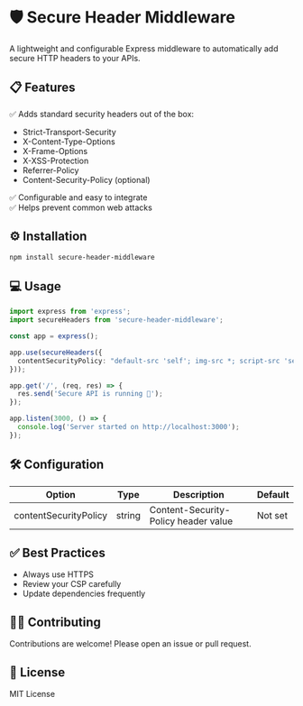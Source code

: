 # 🛡️ Secure Header Middleware

A lightweight and configurable Express middleware to automatically add secure HTTP headers to your APIs.

## 📋 Features

✅ Adds standard security headers out of the box:

- Strict-Transport-Security
- X-Content-Type-Options
- X-Frame-Options
- X-XSS-Protection
- Referrer-Policy
- Content-Security-Policy (optional)

✅ Configurable and easy to integrate  
✅ Helps prevent common web attacks

## ⚙️ Installation

```bash
npm install secure-header-middleware
```

## 💻 Usage

```ts
import express from 'express';
import secureHeaders from 'secure-header-middleware';

const app = express();

app.use(secureHeaders({
  contentSecurityPolicy: "default-src 'self'; img-src *; script-src 'self'"
}));

app.get('/', (req, res) => {
  res.send('Secure API is running 🚀');
});

app.listen(3000, () => {
  console.log('Server started on http://localhost:3000');
});
```

## 🛠️ Configuration

| Option                 | Type   | Description                           | Default    |
|-------------------------|---------|---------------------------------------|-------------|
| contentSecurityPolicy  | string | Content-Security-Policy header value | Not set    |

## ✅ Best Practices

- Always use HTTPS
- Review your CSP carefully
- Update dependencies frequently

## 🧑‍💻 Contributing

Contributions are welcome! Please open an issue or pull request.

## 📄 License

MIT License